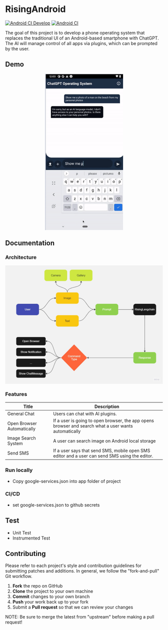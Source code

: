# RisingAndroid
[![Android CI Develop](https://github.com/ttt246/RisingPhone/actions/workflows/android.yml/badge.svg?branch=develop)](https://github.com/ttt246/RisingPhone/actions/workflows/android.yml)
[![Android CI](https://github.com/ttt246/RisingPhone/actions/workflows/android.yml/badge.svg?branch=main)](https://github.com/ttt246/RisingPhone/actions/workflows/android.yml)

The goal of this project is to develop a phone operating system that replaces the traditional UI of an Android-based smartphone with ChatGPT. The AI will manage control of all apps via plugins, which can be prompted by the user.


## Demo

<p align='center'>
  <img align='center' src='assets/img/output.gif' width='250px' height='500px'/>
</p>


## Documentation

### Architecture

<p align='center'>
  <img align='center' src='assets/img/arch.jpg'/>
</p>

### Features

| Title  | Description  |
| ------------ | ------------ |
| General Chat | Users can chat with AI plugins. |
| Open Browser Automatically |  If a user is going to open browser, the app opens browser and search what a user wants automatically |
| Image Search System  | A user can search image on Android local storage |
| Send SMS | If a user says that send SMS, mobile open SMS editor and a user can send SMS using the editor. |

### Run locally
- Copy google-services.json into app folder of project

### CI/CD
- set google-services.json to github secrets

## Test
- Unit Test
- Instrumented Test

## Contributing

Please refer to each project's style and contribution guidelines for submitting patches and additions. In general, we follow the "fork-and-pull" Git workflow.

 1. **Fork** the repo on GitHub
 2. **Clone** the project to your own machine
 3. **Commit** changes to your own branch
 4. **Push** your work back up to your fork
 5. Submit a **Pull request** so that we can review your changes

NOTE: Be sure to merge the latest from "upstream" before making a pull request!
